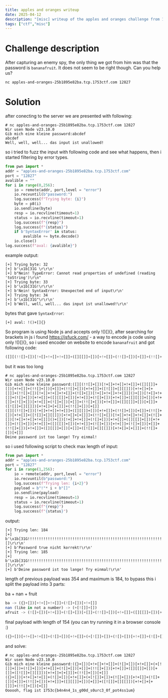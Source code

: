 ```yaml
---
title: apples and oranges writeup
date: 2025-04-12
description: "[misc] writeup of the apples and oranges challenge from 1753ctf"
tags: ["ctf","misc"]
---
```


# Challenge description

After capturing an enemy spy, the only thing we got from him was that the password is `bananafruit`. It does not seem to be right though. Can you help us?

`nc apples-and-oranges-25b1895e82ba.tcp.1753ctf.com 12827`

# Solution

after conecting to the server we are presented with following:

```
# nc apples-and-oranges-25b1895e82ba.tcp.1753ctf.com 12827
Wir usen Node v23.10.0
Gib mich eine kleine password:abcdef
abcdef
Well, well, well... das input ist unallowed!
```

so i tried to fuzz the input with following code and see what happens, then i started filtering by error types.

```python
from pwn import *
addr = "apples-and-oranges-25b1895e82ba.tcp.1753ctf.com"
port = "12827"
avalible = ""
for i in range(0,256):
    io = remote(addr, port,level = "error")
    io.recvuntil(b"password:")
    log.success(f"Trying byte: {i}")
    byte = p8(i)
    io.sendline(byte)
    resp = io.recvline(timeout=1)
    status = io.recvline(timeout=1)
    log.success(f"{resp}")
    log.success(f"{status}")
    if b'SyntaxError' in status:
        avalible += byte.decode()
    io.close()
log.success(f"aval: {avalible}")
```

example output:
```
[+] Trying byte: 32
[+] b'\x1b[31G \r\r\n'
[+] b"Nein! TypeError: Cannot read properties of undefined (reading 'toString')\r\n"
[+] Trying byte: 33
[+] b'\x1b[31G!\r\r\n'
[+] b'Nein! SyntaxError: Unexpected end of input\r\n'
[+] Trying byte: 34
[+] b'\x1b[31G"\r\r\n'
[+] b'Well, well, well... das input ist unallowed!\r\n'
```

bytes that gave `SyntaxError`:

```
[+] aval: !()+[]{}
```

So program is using Node js and accepts only !()[]{}, after searching for brackets in js i found https://jsfuck.com/ - a way to encode js code using only !()[]{}, so i used encoder on website to encode `bananafruit` and got following code:

```javascript
([][(!![]+[])[!+[]+!+[]+!+[]]+([][[]]+[])[+!+[]]+(!![]+[])[+[]]+(!![]+[])[+!+[]]+([![]]+[][[]])[+!+[]+[+[]]]+(!![]+[])[!+[]+!+[]+!+[]]+(![]+[])[!+[]+!+[]+!+[]]]()+[])[!+[]+!+[]]+(![]+[])[+!+[]]+([][[]]+[])[+!+[]]+(![]+[])[+!+[]]+([][[]]+[])[+!+[]]+(![]+[])[+!+[]]+(![]+[])[+[]]+(!![]+[])[+!+[]]+([][[]]+[])[+[]]+([![]]+[][[]])[+!+[]+[+[]]]+(!![]+[])[+[]]
```
but it was too long

```
# nc apples-and-oranges-25b1895e82ba.tcp.1753ctf.com 12827
Wir usen Node v23.10.0
Gib mich eine kleine password:([][(!![]+[])[!+[]+!+[]+!+[]]+([][[]]+[])[+!+[]]+(!![]+[])[+[]]+(!![]+[])[+!+[]]+([![]]+[][[]])[+!+[]+[+[]]]+(!![]+[])[!+[]+!+[]+!+[]]+(![]+[])[!+[]+!+[]+!+[]]]()+[])[!+[]+!+[]]+(![]+[])[+!+[]]+([][[]]+[])[+!+[]]+(![]+[])[+!+[]]+([][[]]+[])[+!+[]]+(![]+[])[+!+[]]+(![]+[])[+[]]+(!![]+[])[+!+[]]+([][[]]+[])[+[]]+([![]]+[][[]])[+!+[]+[+[]]]+(!![]+[])[+[]]
([][(!![]+[])[!+[]+!+[]+!+[]]+([][[]]+[])[+!+[]]+(!![]+[])[+[]]+(!![]+[])[+!+[]]+([![]]+[][[]])[+!+[]+[+[]]]+(!![]+[])[!+[]+!+[]+!+[]]+(![]+[])[!+[]+!+[]+!+[]]]()+[])[!+[]+!+[]]+(![]+[])[+!+[]]+([][[]]+[])[+!+[]]+(![]+[])[+!+[]]+([][[]]+[])[+!+[]]+(![]+[])[+!+[]]+(![]+[])[+[]]+(!![]+[])[+!+[]]+([][[]]+[])[+[]]+([![]]+[][[]])[+!+[]+[+[]]]+(!![]+[])[+[]]
Deine password ist too lange! Try einmal!
```

so i used following script to check max length of input:

```python
from pwn import *
addr = "apples-and-oranges-25b1895e82ba.tcp.1753ctf.com"
port = "12827"
for i in range(1,256):
    io = remote(addr, port,level = "error")
    io.recvuntil(b"password:")
    log.success(f"Trying len: {i+2}")
    payload = b"!"* i + b"[]"
    io.sendline(payload)
    resp = io.recvline(timeout=1)
    status = io.recvline(timeout=1)
    log.success(f"{resp}")
    log.success(f"{status}")
```

output:

```
[+] Trying len: 184
[+] b'\x1b[31G!!!!!!!!!!!!!!!!!!!!!!!!!!!!!!!!!!!!!!!!!!!!!!!!!!!!!!!!!!!!!!!!!!!!!!!!!!!!!!!!!!!!!!!!!!!!!!!!!!!!!!!!!!!!!!!!!!!!!!!!!!!!!!!!!!!!!!!!!!!!!!!!!!!!!!!!!!!!!!!!!!!!!!!!!!!!!!!!!!!!!![]\r\r\n'
[+] b'Password true nicht korrekt!\r\n'
[+] Trying len: 185
[+] b'\x1b[31G!!!!!!!!!!!!!!!!!!!!!!!!!!!!!!!!!!!!!!!!!!!!!!!!!!!!!!!!!!!!!!!!!!!!!!!!!!!!!!!!!!!!!!!!!!!!!!!!!!!!!!!!!!!!!!!!!!!!!!!!!!!!!!!!!!!!!!!!!!!!!!!!!!!!!!!!!!!!!!!!!!!!!!!!!!!!!!!!!!!!!!![]\r\r\n'
[+] b'Deine password ist too lange! Try einmal!\r\n'
```

length of previous payload was 354 and maximum is 184, to bypass this i split the payload into 3 parts:

ba + nan + fruit

```javascript
ba -> ({}+[])[+!+[]+!+[]]+(![]+[])[+!+[]]
nan (like in not a number) -> (+[![]]+[])
afruit -> (![]+[])[+!+[]]+(![]+[])[+[]]+(!![]+[])[+!+[]]+([][[]]+[])[+[]]+([![]]+[][[]])[+!+[]+[+[]]]+(!![]+[])[+[]]
```

final payload with length of 154 (you can try running it in a browser console :)
```javascript
({}+[])[+!+[]+!+[]]+(![]+[])[+!+[]]+(+[![]]+[])+(![]+[])[+!+[]]+(![]+[])[+[]]+(!![]+[])[+!+[]]+([][[]]+[])[+[]]+([![]]+[][[]])[+!+[]+[+[]]]+(!![]+[])[+[]]
```

and solve:

```
# nc apples-and-oranges-25b1895e82ba.tcp.1753ctf.com 12827
Wir usen Node v23.10.0
Gib mich eine kleine password:({}+[])[+!+[]+!+[]]+(![]+[])[+!+[]]+(+[![]]+[])+(![]+[])[+!+[]]+(![]+[])[+[]]+(!![]+[])[+!+[]]+([][[]]+[])[+[]]+([![]]+[][[]])[+!+[]+[+[]]]+(!![]+[])[+[]]
({}+[])[+!+[]+!+[]]+(![]+[])[+!+[]]+(+[![]]+[])+(![]+[])[+!+[]]+(![]+[])[+[]]+(!![]+[])[+!+[]]+([][[]]+[])[+[]]+([![]]+[][[]])[+!+[]+[+[]]]+(!![]+[])[+[]]
Oooooh, flag ist 1753c{b4n4n4_1s_g00d_s0urc3_0f_pot4ss1um}
```
